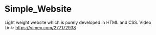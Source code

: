 # Simple_Website
Light weight website which is purely developed in HTML and CSS.
Video Link: https://vimeo.com/277172938
